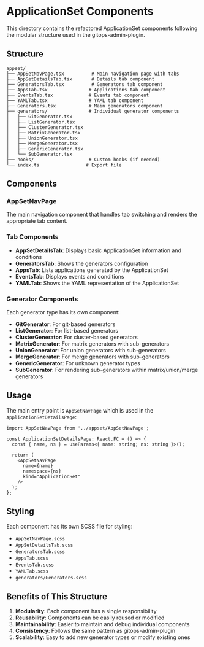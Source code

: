 # ApplicationSet Components

This directory contains the refactored ApplicationSet components following the modular structure used in the gitops-admin-plugin.

## Structure

```
appset/
├── AppSetNavPage.tsx          # Main navigation page with tabs
├── AppSetDetailsTab.tsx       # Details tab component
├── GeneratorsTab.tsx          # Generators tab component
├── AppsTab.tsx               # Applications tab component
├── EventsTab.tsx             # Events tab component
├── YAMLTab.tsx               # YAML tab component
├── Generators.tsx            # Main generators component
├── generators/               # Individual generator components
│   ├── GitGenerator.tsx
│   ├── ListGenerator.tsx
│   ├── ClusterGenerator.tsx
│   ├── MatrixGenerator.tsx
│   ├── UnionGenerator.tsx
│   ├── MergeGenerator.tsx
│   ├── GenericGenerator.tsx
│   └── SubGenerator.tsx
├── hooks/                    # Custom hooks (if needed)
└── index.ts                 # Export file
```

## Components

### AppSetNavPage
The main navigation component that handles tab switching and renders the appropriate tab content.

### Tab Components
- **AppSetDetailsTab**: Displays basic ApplicationSet information and conditions
- **GeneratorsTab**: Shows the generators configuration
- **AppsTab**: Lists applications generated by the ApplicationSet
- **EventsTab**: Displays events and conditions
- **YAMLTab**: Shows the YAML representation of the ApplicationSet

### Generator Components
Each generator type has its own component:
- **GitGenerator**: For git-based generators
- **ListGenerator**: For list-based generators
- **ClusterGenerator**: For cluster-based generators
- **MatrixGenerator**: For matrix generators with sub-generators
- **UnionGenerator**: For union generators with sub-generators
- **MergeGenerator**: For merge generators with sub-generators
- **GenericGenerator**: For unknown generator types
- **SubGenerator**: For rendering sub-generators within matrix/union/merge generators

## Usage

The main entry point is `AppSetNavPage` which is used in the `ApplicationSetDetailsPage`:

```tsx
import AppSetNavPage from '../appset/AppSetNavPage';

const ApplicationSetDetailsPage: React.FC = () => {
  const { name, ns } = useParams<{ name: string; ns: string }>();

  return (
    <AppSetNavPage 
      name={name} 
      namespace={ns} 
      kind="ApplicationSet" 
    />
  );
};
```

## Styling

Each component has its own SCSS file for styling:
- `AppSetNavPage.scss`
- `AppSetDetailsTab.scss`
- `GeneratorsTab.scss`
- `AppsTab.scss`
- `EventsTab.scss`
- `YAMLTab.scss`
- `generators/Generators.scss`

## Benefits of This Structure

1. **Modularity**: Each component has a single responsibility
2. **Reusability**: Components can be easily reused or modified
3. **Maintainability**: Easier to maintain and debug individual components
4. **Consistency**: Follows the same pattern as gitops-admin-plugin
5. **Scalability**: Easy to add new generator types or modify existing ones



